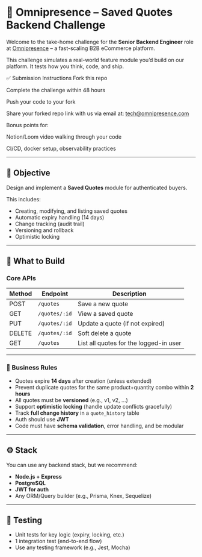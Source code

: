 # 💼 Omnipresence – Saved Quotes Backend Challenge

Welcome to the take-home challenge for the **Senior Backend Engineer** role at [Omnipresence](https://omnipresence.vercel.app) – a fast-scaling B2B eCommerce platform.

This challenge simulates a real-world feature module you’d build on our platform. It tests how you think, code, and ship.

✅ Submission Instructions
Fork this repo

Complete the challenge within 48 hours

Push your code to your fork

Share your forked repo link with us via email at: tech@omnipresence.com

Bonus points for:

Notion/Loom video walking through your code

CI/CD, docker setup, observability practices

---

## 🎯 Objective

Design and implement a **Saved Quotes** module for authenticated buyers.

This includes:
- Creating, modifying, and listing saved quotes
- Automatic expiry handling (14 days)
- Change tracking (audit trail)
- Versioning and rollback
- Optimistic locking

---

## 🧪 What to Build

### Core APIs

| Method | Endpoint         | Description                            |
|--------|------------------|----------------------------------------|
| POST   | `/quotes`        | Save a new quote                       |
| GET    | `/quotes/:id`    | View a saved quote                     |
| PUT    | `/quotes/:id`    | Update a quote (if not expired)        |
| DELETE | `/quotes/:id`    | Soft delete a quote                    |
| GET    | `/quotes`        | List all quotes for the logged-in user |

---

### 🧠 Business Rules

- Quotes expire **14 days** after creation (unless extended)
- Prevent duplicate quotes for the same product+quantity combo within **2 hours**
- All quotes must be **versioned** (e.g., v1, v2, ...)
- Support **optimistic locking** (handle update conflicts gracefully)
- Track **full change history** in a `quote_history` table
- Auth should use **JWT**
- Code must have **schema validation**, error handling, and be modular

---

## ⚙️ Stack

You can use any backend stack, but we recommend:

- **Node.js + Express**
- **PostgreSQL**
- **JWT for auth**
- Any ORM/Query builder (e.g., Prisma, Knex, Sequelize)

---

## 🧪 Testing

- Unit tests for key logic (expiry, locking, etc.)
- 1 integration test (end-to-end flow)
- Use any testing framework (e.g., Jest, Mocha)



